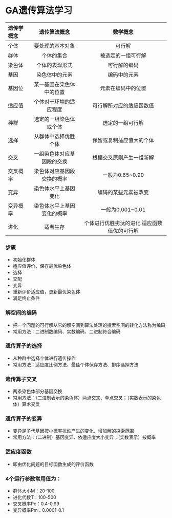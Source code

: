 # GA遗传算法学习
| 遗传学概念 |           遗传算法概念           |     数学概念     | 
|:------|:--------------------------:|:------------:| 
| 个体    |          要处理的基本对象          |     可行解      | 
| 群体    |           个体的集合            |  被选定的一组可行解   | 
| 染色体   |          个体的表现形式           |    可行解的编码    |
| 基因    |          染色体中的元素           |    编码中的元素    |
| 基因位   |        某一基因在染色体中的位置        |  元素在编码中的位置   |
| 适应值   |        个体对于环境的适应程度         | 可行解所对应的适应函数值 | 
| 种群    |        选定的一组染色体或个体         |   选定的一组可行解   |
| 选择    |         从群体中选择优胜个体         | 保留或复制适应值大的个体 | 
| 交叉    | 一组染色体对应基因段的交换 | 根据交叉原则产生一组新解| 
| 交叉概率  |       染色体对应基因段交换的概率        | 一般为0.65~0.90 |
| 变异    |         染色体水平上基因变化         | 编码的某些元素被改变   | 
| 变异概率  |       染色体水平上基因变化的概率        | 一般为0.001~0.01| 
| 进化    |           适者生存             | 个体进行优胜劣汰的进化 适应函数值优的可行解| 

### 步骤
* 初始化群体
* 适应值评价，保存最优染色体
* 选择
* 交配
* 变异
* 重新评价适应值，更新最优染色体
* 满足终止条件

### 解空间的编码
* 把一个问题的可行解从它的解空间到算法处理的搜索空间的转化方法称为编码
* 常用方法：二进制数编码、实数编码、二进制符合编码

### 遗传算子的选择
* 从种群中选择个体进行遗传操作
* 常用方法：适应度比例方法、最佳个体保存方法、排序选择方法

### 遗传算子交叉
* 两条染色体部分基因交换
* 常用方法：（二进制表示的染色体）两点交叉、单点交叉；（实数表示的染色体）算术交叉

### 遗传算子的变异
* 变异是子代基因按小概率扰动产生的变化、增加解的探索范围
* 常用方法：（二进制）基因变异、依适应度大小变异；(实数表示）按概率

### 适应度函数
* 即由优化问题的目标函数生成的评价函数

### 4个运行参数常用值为：
* 群体大小M：20-100
* 进化代数T：100-500
* 交叉概率Pc：0.4-0.99
* 变异概率Pm：0.0001-0.1
